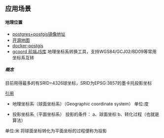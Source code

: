 ## 应用场景

#### 地理位置
- [postgres+postgis镜像地址](https://github.com/appropriate/docker-postgis)
- [开源地图](https://www.openstreetmap.org)
- [docker-postgis](https://github.com/appropriate/docker-postgis)
- [gcoord  前端JS库](https://github.com/hujiulong/gcoord) 地理坐标系转换工具，支持WGS84/GCJ02/BD09等常用坐标系互转

##### 概念

目前用得最多的有SRID=4326球坐标，SRID为EPSG:3857的墨卡托投影坐标

[引用](https://github.com/digoal/blog/blob/master/201709/20170911_01.md)

- 地理坐标系（球面坐标系）（Geographic coordinate system）
单位:度

- 投影坐标系（平面坐标系）
投影的条件：
a、球面坐标
b、转化过程（也就是算法）

单位:米
将球面坐标转化为平面坐标的过程便称为投影

